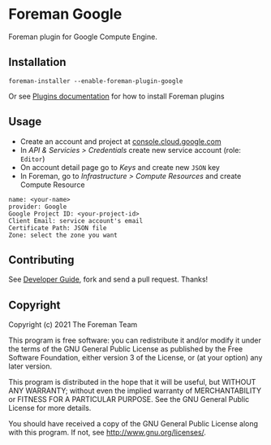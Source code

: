 # Foreman Google

Foreman plugin for Google Compute Engine.

## Installation
```shell
foreman-installer --enable-foreman-plugin-google
```
Or see [Plugins documentation](https://www.theforeman.org/plugins/#2.Installation)
for how to install Foreman plugins

## Usage
* Create an account and project at [console.cloud.google.com](https://console.cloud.google.com)
* In _API & Servicies > Credentials_ create new service account (role: `Editor`) 
* On account detail page go to _Keys_ and create new `JSON` key 
* In Foreman, go to _Infrastructure > Compute Resources_ and create Compute Resource
```
name: <your-name>
provider: Google
Google Project ID: <your-project-id>
Client Email: service account's email
Certificate Path: JSON file
Zone: select the zone you want
```

## Contributing

See [Developer Guide](/docs/developer_guide.md), fork and send a pull request. Thanks!

## Copyright

Copyright (c) 2021 The Foreman Team

This program is free software: you can redistribute it and/or modify
it under the terms of the GNU General Public License as published by
the Free Software Foundation, either version 3 of the License, or
(at your option) any later version.

This program is distributed in the hope that it will be useful,
but WITHOUT ANY WARRANTY; without even the implied warranty of
MERCHANTABILITY or FITNESS FOR A PARTICULAR PURPOSE.  See the
GNU General Public License for more details.

You should have received a copy of the GNU General Public License
along with this program.  If not, see <http://www.gnu.org/licenses/>.
